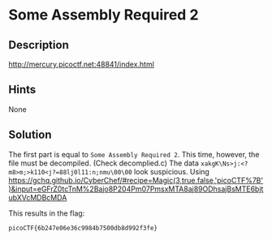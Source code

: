 # Some Assembly Required 2

## Description
http://mercury.picoctf.net:48841/index.html

## Hints
None

## Solution
The first part is equal to `Some Assembly Required 2`.
This time, however, the file must be decompiled. 
(Check decomplied.c) 
The data `xakgK\Ns>j:<?m8>m;>k110<j?=88lj0l11:n;nmu\00\00` look suspicious.
Using https://gchq.github.io/CyberChef/#recipe=Magic(3,true,false,'picoCTF%7B')&input=eGFrZ0tcTnM%2Bajo8P204Pm07PmsxMTA8aj89ODhsajBsMTE6bjtubXVcMDBcMDA

This results in the flag:

``picoCTF{6b247e06e36c9984b7500db8d992f3fe}``